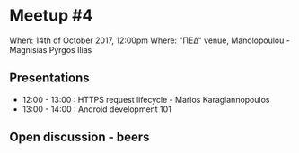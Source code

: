 # Meetup #4

When: 14th of October 2017, 12:00pm
Where: "ΠΕΔ" venue, Manolopoulou - Magnisias Pyrgos Ilias

## Presentations

- 12:00 - 13:00 : HTTPS request lifecycle - Marios Karagiannopoulos
- 13:00 - 14:00 : Android development 101

## Open discussion - beers
